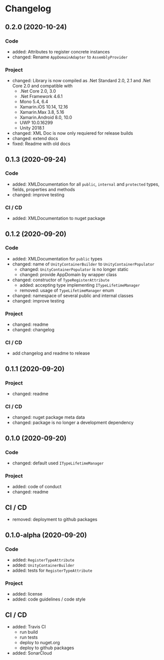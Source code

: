 ﻿# Changelog

## 0.2.0 (2020-10-24)
### Code
- added: Attributes to register concrete instances
- changed: Rename `AppDomainAdapter` to `AssemblyProvider`

### Project
- changed: Library is now compiled as .Net Standard 2.0, 2.1 and .Net Core 2.0 and compatible with 
    - .Net Core 2.0, 3.0
    - .Net Framework 4.6.1
    - Mono 5.4, 6.4
    - Xamarin.iOS 10.14, 12.16
    - Xamarin.Max 3.8, 5.16
    - Xamarin.Android 8.0, 10.0
    - UWP 10.0.16299
    - Unity 2018.1
 - changed: XML Doc is now only requiered for release builds
 - changed: extend docs
 - fixed: Readme with old docs

## 0.1.3 (2020-09-24)
### Code
- added: XMLDocumentation for all `public`, `internal` and `protected` types, fields, properties and methods
- changed: improve testing

### CI / CD
- added: XMLDocumentation to nuget package

## 0.1.2 (2020-09-20)
### Code
- added: XMLDocumentation for `public` types
- changed: name of `UnityContainerBuilder` to `UnityContainerPopulator`
    - changed: `UnityContainerPopulator` is no longer static
    - changed: provide AppDomain by wrapper class
- changed: constructor of `TypeRegisterAttribute`
    - added: accepting type implementing `ITypeLifetimeManager`
    - removed: usage of `TypeLifetimeManager` enum
- changed: namespace of several public and internal classes
- changed: improve testing

### Project
- changed: readme
- changed: changelog

### CI / CD
- add changelog and readme to release

## 0.1.1 (2020-09-20)
### Project
- changed: readme

### CI / CD
- changed: nuget package meta data
- changed: package is no longer a development dependency


## 0.1.0 (2020-09-20)
### Code
- changed: default used `ITypeLifetimeManager`

### Project
- added: code of conduct
- changed: readme

## CI / CD
- removed: deployment to github packages

## 0.1.0-alpha (2020-09-20)
### Code
- added: `RegisterTypeAttribute`
- added: `UnityContainerBuilder`
- added: tests for `RegisterTypeAttribute`

### Project
- added: license
- added: code guidelines / code style

## CI / CD
- added: Travis CI
    - run build
    - run tests
    - deploy to nuget.org
    - deploy to github packages
- added: SonarCloud
